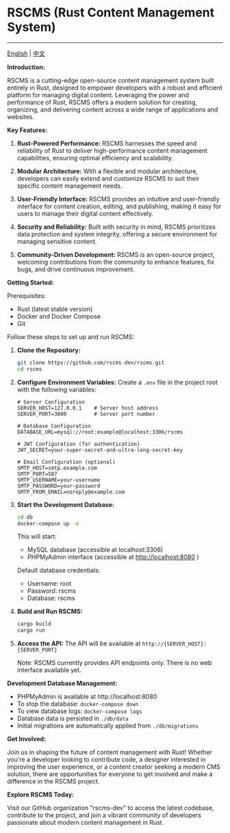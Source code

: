 # RSCMS (Rust Content Management System)

---

[English](./README.md) | [中文](./README_cn.md)

**Introduction:**

RSCMS is a cutting-edge open-source content management system built entirely in Rust, designed to empower developers with a robust and efficient platform for managing digital content. Leveraging the power and performance of Rust, RSCMS offers a modern solution for creating, organizing, and delivering content across a wide range of applications and websites.

**Key Features:**

1. **Rust-Powered Performance:** RSCMS harnesses the speed and reliability of Rust to deliver high-performance content management capabilities, ensuring optimal efficiency and scalability.

2. **Modular Architecture:** With a flexible and modular architecture, developers can easily extend and customize RSCMS to suit their specific content management needs.

3. **User-Friendly Interface:** RSCMS provides an intuitive and user-friendly interface for content creation, editing, and publishing, making it easy for users to manage their digital content effectively.

4. **Security and Reliability:** Built with security in mind, RSCMS prioritizes data protection and system integrity, offering a secure environment for managing sensitive content.

5. **Community-Driven Development:** RSCMS is an open-source project, welcoming contributions from the community to enhance features, fix bugs, and drive continuous improvement.

**Getting Started:**

Prerequisites:
- Rust (latest stable version)
- Docker and Docker Compose
- Git

Follow these steps to set up and run RSCMS:

1. **Clone the Repository:**
   ```bash
   git clone https://github.com/rscms-dev/rscms.git
   cd rscms
   ```

2. **Configure Environment Variables:**
   Create a `.env` file in the project root with the following variables:
   ```env
   # Server Configuration
   SERVER_HOST=127.0.0.1    # Server host address
   SERVER_PORT=3000         # Server port number

   # Database Configuration
   DATABASE_URL=mysql://root:example@localhost:3306/rscms

   # JWT Configuration (for authentication)
   JWT_SECRET=your-super-secret-and-ultra-long-secret-key

   # Email Configuration (optional)
   SMTP_HOST=smtp.example.com
   SMTP_PORT=587
   SMTP_USERNAME=your-username
   SMTP_PASSWORD=your-password
   SMTP_FROM_EMAIL=noreply@example.com
   ```

3. **Start the Development Database:**
   ```bash
   cd db
   docker-compose up -d
   ```
   This will start:
   - MySQL database (accessible at localhost:3306)
   - PHPMyAdmin interface (accessible at <http://localhost:8080> )
   
   Default database credentials:
   - Username: root
   - Password: rscms
   - Database: rscms

4. **Build and Run RSCMS:**
   ```bash
   cargo build
   cargo run
   ```

5. **Access the API:**
   The API will be available at `http://{SERVER_HOST}:{SERVER_PORT}`
   
   Note: RSCMS currently provides API endpoints only. There is no web interface available yet.

**Development Database Management:**
- PHPMyAdmin is available at http://localhost:8080
- To stop the database: `docker-compose down`
- To view database logs: `docker-compose logs`
- Database data is persisted in `./db/data`
- Initial migrations are automatically applied from `./db/migrations`

**Get Involved:**

Join us in shaping the future of content management with Rust! Whether you're a developer looking to contribute code, a designer interested in improving the user experience, or a content creator seeking a modern CMS solution, there are opportunities for everyone to get involved and make a difference in the RSCMS project.

**Explore RSCMS Today:**

Visit our GitHub organization "rscms-dev" to access the latest codebase, contribute to the project, and join a vibrant community of developers passionate about modern content management in Rust.
